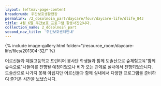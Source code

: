 ```yaml
--- 
layout: leftnav-page-content 
breadcrumb: 주간보호생활현장 
permalink: /2_dosolnoin_part/daycare/four/daycare-life/dlife_843
title: 4월_6일_주간보호_프로그램_활동사진입니다.
collection_name: 2_dosolnoin_part
second_nav_title: '주간보호센터안내' 
---
```

{% include image-gallery.html folder="/resource_room/daycare-life/files/201304-32/" %}






어르신들과 제일고등학교 프런티어 봉사단 학생들과 함께 도솔산으로 숲체험교육"함께 숲속으로"나들이를 진행될
예정이었으나 비가 오는 관계로 실내에서 진행되었습니다. 도솔산으로 나가지 못해 아쉽지만 어르신들과 함께 
실내에서 다양한 프로그램을 준비하여 즐거운 시간을 보냈습니다.